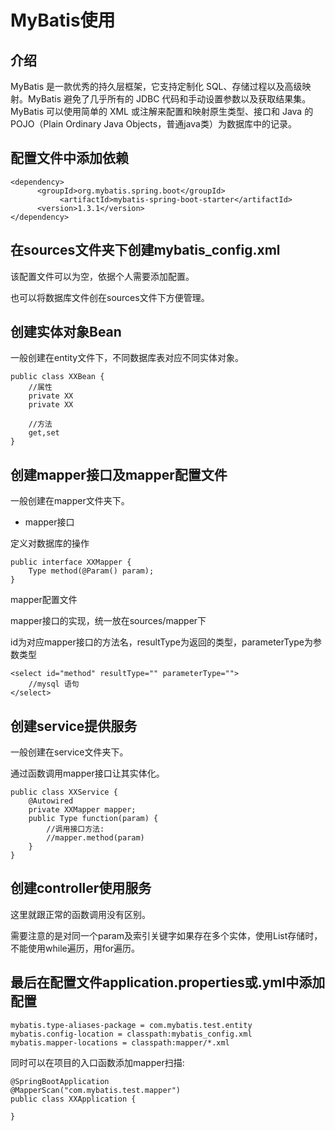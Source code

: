 # MyBatis使用

## 介绍

 MyBatis 是一款优秀的持久层框架，它支持定制化 SQL、存储过程以及高级映射。MyBatis 避免了几乎所有的 JDBC 代码和手动设置参数以及获取结果集。MyBatis 可以使用简单的 XML 或注解来配置和映射原生类型、接口和 Java 的 POJO（Plain Ordinary Java Objects，普通java类）为数据库中的记录。 

## 配置文件中添加依赖

```
<dependency>
      <groupId>org.mybatis.spring.boot</groupId>
           <artifactId>mybatis-spring-boot-starter</artifactId>
      <version>1.3.1</version>
</dependency>
```

## 在sources文件夹下创建mybatis_config.xml

该配置文件可以为空，依据个人需要添加配置。

也可以将数据库文件创在sources文件下方便管理。

## 创建实体对象Bean

一般创建在entity文件下，不同数据库表对应不同实体对象。

```
public class XXBean {
    //属性
	private XX
	private XX
	
	//方法
	get,set
}
```

## 创建mapper接口及mapper配置文件

一般创建在mapper文件夹下。

- mapper接口

定义对数据库的操作

```
public interface XXMapper {
	Type method(@Param() param);
}
```

mapper配置文件

mapper接口的实现，统一放在sources/mapper下

id为对应mapper接口的方法名，resultType为返回的类型，parameterType为参数类型

```
<select id="method" resultType="" parameterType="">
	//mysql 语句
</select>
```

## 创建service提供服务

一般创建在service文件夹下。

通过函数调用mapper接口让其实体化。

```
public class XXService {
	@Autowired
	private XXMapper mapper;
	public Type function(param) {
		//调用接口方法:
		//mapper.method(param)
	}
}
```

## 创建controller使用服务

这里就跟正常的函数调用没有区别。

需要注意的是对同一个param及索引关键字如果存在多个实体，使用List存储时，不能使用while遍历，用for遍历。

## 最后在配置文件application.properties或.yml中添加配置

```
mybatis.type-aliases-package = com.mybatis.test.entity
mybatis.config-location = classpath:mybatis_config.xml
mybatis.mapper-locations = classpath:mapper/*.xml
```

同时可以在项目的入口函数添加mapper扫描:

```
@SpringBootApplication
@MapperScan("com.mybatis.test.mapper")
public class XXApplication {

}
```

